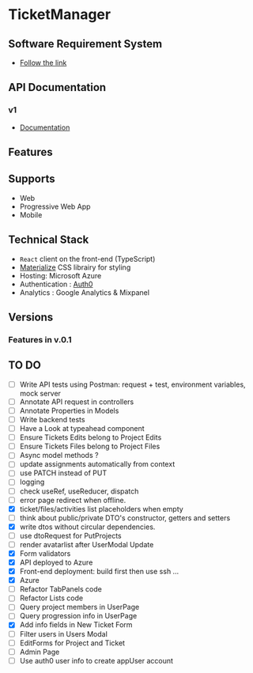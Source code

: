# TicketManager

## Software Requirement System

- [Follow the link](https://docs.google.com/presentation/d/1Gunf5MRJ_KcoFwo0x_vV8YVHnf9l0V8n7BiJGz6p4cI/edit?usp=sharing)

## API Documentation

### v1

- [Documentation](https://bugbuster.azurewebsites.net/api/v1/)

## Features

## Supports

- Web
- Progressive Web App
- Mobile

## Technical Stack

- `React` client on the front-end (TypeScript)
- [Materialize](https://materializecss.com) CSS librairy for styling
- Hosting: Microsoft Azure
- Authentication : [Auth0](https://auth0.com/)
- Analytics : Google Analytics & Mixpanel

## Versions

### Features in v.0.1

## TO DO

- [ ] Write API tests using Postman: request + test, environment variables, mock server
- [ ] Annotate API request in controllers
- [ ] Annotate Properties in Models
- [ ] Write backend tests
- [ ] Have a Look at typeahead component
- [ ] Ensure Tickets Edits belong to Project Edits
- [ ] Ensure Tickets Files belong to Project Files
- [ ] Async model methods ?
- [ ] update assignments automatically from context
- [ ] use PATCH instead of PUT
- [ ] logging
- [ ] check useRef, useReducer, dispatch
- [ ] error page redirect when offline.
- [x] ticket/files/activities list placeholders when empty
- [ ] think about public/private DTO's constructor, getters and setters
- [x] write dtos without circular dependencies.
- [ ] use dtoRequest for PutProjects
- [ ] render avatarlist after UserModal Update
- [x] Form validators
- [x] API deployed to Azure
- [x] Front-end deployment: build first then use ssh …
- [x] Azure
- [ ] Refactor TabPanels code
- [ ] Refactor Lists code
- [ ] Query project members in UserPage
- [ ] Query progression info in UserPage
- [x] Add info fields in New Ticket Form
- [ ] Filter users in Users Modal
- [ ] EditForms for Project and Ticket
- [ ] Admin Page
- [ ] Use auth0 user info to create appUser account
